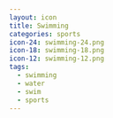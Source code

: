 ```yaml
---
layout: icon
title: Swimming
categories: sports
icon-24: swimming-24.png
icon-18: swimming-18.png
icon-12: swimming-12.png
tags:
  - swimming
  - water
  - swim
  - sports
---
```

